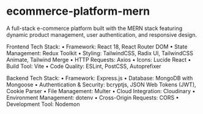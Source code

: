 # ecommerce-platform-mern
A full-stack e-commerce platform built with the MERN stack featuring dynamic product management, user authentication, and responsive design.

Frontend Tech Stack:
	•	Framework: React 18, React Router DOM
	•	State Management: Redux Toolkit
	•	Styling: TailwindCSS, Radix UI, TailwindCSS Animate, Tailwind Merge
	•	HTTP Requests: Axios
	•	Icons: Lucide React
	•	Build Tool: Vite
	•	Code Quality: ESLint, PostCSS, Autoprefixer

Backend Tech Stack:
	•	Framework: Express.js
	•	Database: MongoDB with Mongoose
	•	Authentication & Security: bcryptjs, JSON Web Tokens (JWT), Cookie Parser
	•	File Management: Multer
	•	Cloud Integration: Cloudinary
	•	Environment Management: dotenv
	•	Cross-Origin Requests: CORS
	•	Development Tool: Nodemon
